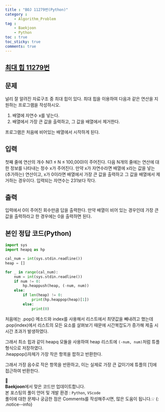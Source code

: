 ```yaml
---
title : "BOJ 11279번(Python)"
category :
    - Algorithm_Problem
tag :    
    - Baekjoon
    - Python
toc : true
toc_sticky: true
comments: true
---
```


## [최대 힙 11279번](https://www.acmicpc.net/problem/11279)

문제  
---  
널리 잘 알려진 자료구조 중 최대 힙이 있다. 최대 힙을 이용하여 다음과 같은 연산을 지원하는 프로그램을 작성하시오.

1. 배열에 자연수 x를 넣는다.  
2. 배열에서 가장 큰 값을 출력하고, 그 값을 배열에서 제거한다.  

프로그램은 처음에 비어있는 배열에서 시작하게 된다.

입력  
---  
첫째 줄에 연산의 개수 N(1 ≤ N ≤ 100,000)이 주어진다. 다음 N개의 줄에는 연산에 대한 정보를 나타내는 정수 x가 주어진다. 만약 x가 자연수라면 배열에 x라는 값을 넣는(추가하는) 연산이고, x가 0이라면 배열에서 가장 큰 값을 출력하고 그 값을 배열에서 제거하는 경우이다. 입력되는 자연수는 231보다 작다.   

출력  
---  
입력에서 0이 주어진 회수만큼 답을 출력한다. 만약 배열이 비어 있는 경우인데 가장 큰 값을 출력하라고 한 경우에는 0을 출력하면 된다.

본인 정답 코드(Python)  
---  
```python
import sys
import heapq as hp

cal_num = int(sys.stdin.readline())
heap = []

for _ in range(cal_num):
    num = int(sys.stdin.readline())
    if num != 0:
        hp.heappush(heap, (-num, num))
    else:
        if len(heap) != 0:
            print(hp.heappop(heap)[1])
        else:
            print(0)
```

처음에는 .pop() 메소드와 index를 사용해서 리스트에서 최댓값을 빼내려고 했는데 .pop(index)에서 리스트의 모든 요소를 살펴보기 때문에 시간복잡도가 증가해 제출 시 시간 초과가 발생하였다.

그래서 최소 힙과 같이 heapq 모듈을 사용하여 heap 리스트에 `(-num, num)`처럼 튜플 형식으로 저장하였다.  
.heappop()자체가 가장 작은 항목을 팝하고 반환한다.

그래서 가장 음수로 작은 항목을 반환하고, 이는 실제로 가장 큰 값이기에 튜플의 [1]에 접근하여 반환한다.

📣<br>
**Baekjoon**에서 맞은 코드만 업데이트합니다.<br>
본 포스팅의 풀이 언어 및 개발 환경 : `Python`, `VScode`  
풀이에 대한 문제나 궁금한 점은 Comments를 작성해주시면, 많은 도움이 됩니다.💡
{: .notice--info}